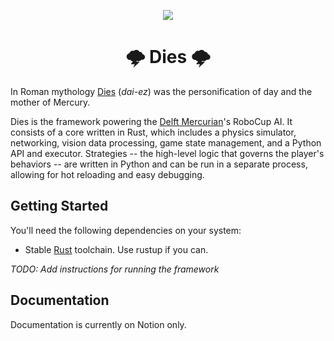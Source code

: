 <p align="center">
<picture>
  <source media="(prefers-color-scheme: dark)" srcset="https://delftmercurians.nl/images/logo_dark.svg">
  <img src="https://delftmercurians.nl/images/logo.svg" style="max-width: 40%;">
</picture>
</p>

<h1 align="center">🌩 Dies 🌩</h1>

In Roman mythology [Dies](<https://en.wikipedia.org/wiki/Dies_(mythology)>) (_dai-ez_) was the personification of day and the mother of Mercury.

Dies is the framework powering the [Delft Mercurian](https://delftmercurians.nl/)'s RoboCup AI. It consists of a core written in Rust, which includes a physics simulator, networking, vision data processing, game state management, and a Python API and executor. Strategies -- the high-level logic that governs the player's behaviors -- are written in Python and can be run in a separate process, allowing for hot reloading and easy debugging.

## Getting Started

You'll need the following dependencies on your system:

- Stable [Rust](https://www.rust-lang.org/tools/install) toolchain. Use rustup if you can.

_TODO: Add instructions for running the framework_

## Documentation

Documentation is currently on Notion only.
